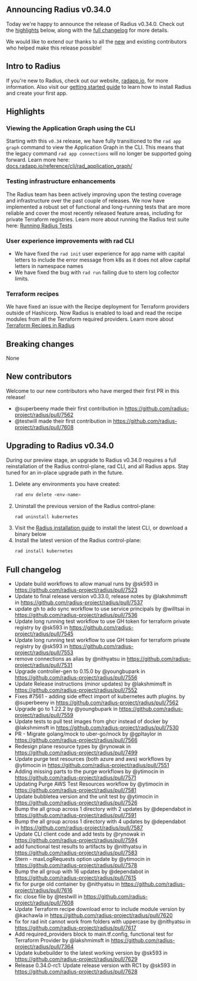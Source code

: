 ## Announcing Radius v0.34.0

Today we're happy to announce the release of Radius v0.34.0. Check out the [highlights](#highlights) below, along with the [full changelog](#full-changelog) for more details.

We would like to extend our thanks to all the [new](#new-contributors) and existing contributors who helped make this release possible!

## Intro to Radius

If you're new to Radius, check out our website, [radapp.io](https://radapp.io), for more information. Also visit our [getting started guide](https://docs.radapp.io/getting-started/) to learn how to install Radius and create your first app.

## Highlights

### Viewing the Application Graph using the CLI
Starting with this `v0.34` release, we have fully transitioned to the `rad app graph` command to view the Application Graph in the CLI. This means that the legacy command `rad app connections` will no longer be supported going forward. Learn more here: [docs.radapp.io/reference/cli/rad_application_graph/](https://docs.radapp.io/reference/cli/rad_application_graph/)

### Testing infrastructure enhancements
The Radius team has been actively improving upon the testing coverage and infrastructure over the past couple of releases. We now have implemented a robust set of functional and long-running tests that are more reliable and cover the most recently released feature areas, including for private Terraform registries. Learn more about running the Radius test suite here: [Running Radius Tests](https://github.com/radius-project/radius/blob/main/docs/contributing/contributing-code/contributing-code-tests/README.md)

### User experience improvements with rad CLI 
- We have fixed the `rad init` user experience for app name with capital letters to include the error message from k8s as it does not allow capital letters in namespace names
- We have fixed the bug with `rad run` failing due to stern log collector limits. 

### Terraform recipes
We have fixed an issue with the Recipe deployment for Terraform providers outside of Hashicorp. Now Radius is enabled to load and read the recipe modules from all the Terraform required providers. Learn more about [Terraform Recipes in Radius](https://docs.radapp.io/guides/recipes/terraform/)

## Breaking changes

None

## New contributors

Welcome to our new contributors who have merged their first PR in this release!

* @superbeeny made their first contribution in https://github.com/radius-project/radius/pull/7562
* @testwill made their first contribution in https://github.com/radius-project/radius/pull/7608

## Upgrading to Radius v0.34.0

During our preview stage, an upgrade to Radius v0.34.0 requires a full reinstallation of the Radius control-plane, rad CLI, and all Radius apps. Stay tuned for an in-place upgrade path in the future.

1. Delete any environments you have created:
   ```bash
   rad env delete <env-name>
   ```
1. Uninstall the previous version of the Radius control-plane:
   ```bash
   rad uninstall kubernetes
   ```
1. Visit the [Radius installation guide](https://docs.radapp.io/getting-started/install/) to install the latest CLI, or download a binary below
1. Install the latest version of the Radius control-plane:
   ```bash
   rad install kubernetes
   ```

## Full changelog

* Update build workflows to allow manual runs  by @sk593 in https://github.com/radius-project/radius/pull/7523
* Update to final release version v0.33.0, release notes by @lakshmimsft in https://github.com/radius-project/radius/pull/7537
* update gh to ado sync workflow to use service principals by @willtsai in https://github.com/radius-project/radius/pull/7536
* Update long running test workflow to use GH token for terraform private registry by @sk593 in https://github.com/radius-project/radius/pull/7545
* Update long running test workflow to use GH token for terraform private registry by @sk593 in https://github.com/radius-project/radius/pull/7553
* remove connections as alias by @nithyatsu in https://github.com/radius-project/radius/pull/7531
* Upgrade controller-gen to 0.15.0 by @youngbupark in https://github.com/radius-project/radius/pull/7556
* Update Release instructions (minor updates) by @lakshmimsft in https://github.com/radius-project/radius/pull/7552
* Fixes #7561 - adding side effect import of kubernetes auth plugins. by @superbeeny in https://github.com/radius-project/radius/pull/7562
* Upgrade go to 1.22.2 by @youngbupark in https://github.com/radius-project/radius/pull/7559
* Update tests to pull test images from ghcr instead of docker by @lakshmimsft in https://github.com/radius-project/radius/pull/7530
* PR - Migrate golang/mock to uber-go/mock by @gpltaylor in https://github.com/radius-project/radius/pull/7566
* Redesign plane resource types by @rynowak in https://github.com/radius-project/radius/pull/7499
* Update purge test resources (both azure and aws) workflows by @ytimocin in https://github.com/radius-project/radius/pull/7551
* Adding missing parts to the purge workflows by @ytimocin in https://github.com/radius-project/radius/pull/7571
* Updating Purge AWS Test Resources workflow by @ytimocin in https://github.com/radius-project/radius/pull/7581
* Update bubbletea version and the unit test by @ytimocin in https://github.com/radius-project/radius/pull/7526
* Bump the all group across 1 directory with 2 updates by @dependabot in https://github.com/radius-project/radius/pull/7591
* Bump the all group across 1 directory with 4 updates by @dependabot in https://github.com/radius-project/radius/pull/7587
* Update CLI client code and add tests by @rynowak in https://github.com/radius-project/radius/pull/7594
* add functional test results to artifacts by @nithyatsu in https://github.com/radius-project/radius/pull/7583
* Stern - maxLogRequests option update by @ytimocin in https://github.com/radius-project/radius/pull/7578
* Bump the all group with 16 updates by @dependabot in https://github.com/radius-project/radius/pull/7615
* fix for purge old container by @nithyatsu in https://github.com/radius-project/radius/pull/7616
* fix: close file by @testwill in https://github.com/radius-project/radius/pull/7608
* Update Terraform recipe download error to include module version by @kachawla in https://github.com/radius-project/radius/pull/7620
* fix for rad init cannot work from folders with uppercase  by @nithyatsu in https://github.com/radius-project/radius/pull/7617
* Add required_providers block to main.tf.config, functional test for Terraform Provider by @lakshmimsft in https://github.com/radius-project/radius/pull/7364
* Update kubebuilder to the latest working version by @sk593 in https://github.com/radius-project/radius/pull/7629
* Release 0.34.0-rc1: Update release version with RC1 by @sk593 in https://github.com/radius-project/radius/pull/7628
